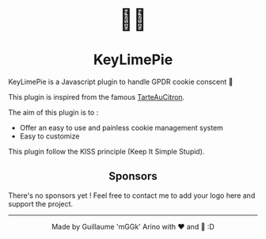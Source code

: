 <p style="text-align: center; font-size: 3em; margin-bottom: 0;">🍋🥧</p>
<h1 style="text-align: center">KeyLimePie</h1>

KeyLimePie is a Javascript plugin to handle GPDR cookie conscent 🍪

This plugin is inspired from the famous [TarteAuCitron](https://tarteaucitron.io/fr/).

The aim of this plugin is to :
* Offer an easy to use and painless cookie management system
* Easy to customize

This plugin follow the KISS principle (Keep It Simple Stupid).

<h2 style="text-align: center">Sponsors</h2>
<p>There's no sponsors yet ! Feel free to contact me to add your logo here and support the project.</p>

---
<p style="text-align: center;">Made by Guillaume 'mGGk' Arino with ❤ and 🧂 :D</p>